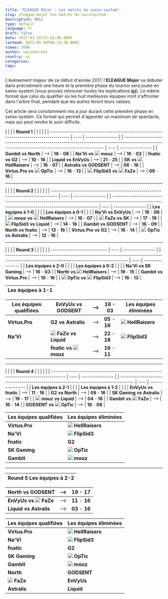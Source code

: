 ```yaml
---
title: "ELEAGUE Major : Les matchs du swiss-system"
slug: eleague-major-les-matchs-du-swisssystem
description: NULL
type: default
language: fr
draft: false
date: 2017-01-25T21:24:00.000Z
lastmod: 2022-05-04T06:24:38.000Z
views: 1696
author: neLendirekt
country: us
categories:
tags:
---
```

L'événement majeur de ce début d'année 2017, l'**ELEAGUE Major** va débuter dans précisément une heure et la première phase du tournoi sera jouée en swiss-system (vous pouvez retrouver toutes les explications **[ici](/flash/search/128)**). Le même format que celui du qualifier où les huit meilleures équipes iront s'affronter dans l'arbre final, pendant que les autres feront leurs valises.

Cet article sera constamment mis à jour durant cette première phase en swiss-system. Ce format qui permet d'apporter un maximum de spectacle, mais qui peut rendre le suivi difficile.

| |                                                                                        |      | **Round 1**      |  |                                                                                                                                                    |      |                  |
| ---------------------------------------------------------------------------------------- | ---- | ---------------- |  | -------------------------------------------------------------------------------------------------------------------------------------------------- | ---- | ---------------- |
| **Gambit vs** **North**                                                                  | \--> | **16** \- **08** |  | **Na'Vi** **vs** ![](/storage/countries/flag/europe_flag_580d21b984714.gif) **mouz**                                                               | \--> | **16** \- **03** |
| **fnatic** **vs** **G2**                                                                 | \--> | **10** \- **16** |  | **Liquid** **vs** **EnVyUs**                                                                                                                       | \--> | **21** \- **25** |
| **SK** **vs** ![](/storage/countries/flag/europe_flag_580d21b984714.gif) **HellRaisers** | \--> | **16** \- **07** |  | **Astralis** **vs** **GODSENT**                                                                                                                    | \--> | **06** \- **16** |
| **Virtus.Pro** **vs** ![](/storage/countries/flag/na_flag_58176583b5a4d.png) **OpTic**   | \--> | **16** \- **13** |  | ![](/storage/countries/flag/europe_flag_580d21b984714.gif) **FlipSid3** **vs** ![](/storage/countries/flag/europe_flag_580d21b984714.gif) **FaZe** | \--> | **09** \- **16** |

---

| |                                                                                 |      | **Round 2**      |  |                                                                                                                                                       |      |                  |
| --------------------------------------------------------------------------------- | ---- | ---------------- |  | ----------------------------------------------------------------------------------------------------------------------------------------------------- | ---- | ---------------- |
| **Les équipes à 1-0**                                                             |      |                  |  | **Les équipes à 0-1**                                                                                                                                 |      |                  |
| **Na'Vi** **vs** **EnVyUs**                                                       | \--> | **16** \- **06** |  | ![](/storage/countries/flag/europe_flag_580d21b984714.gif) **mouz** **vs** ![](/storage/countries/flag/europe_flag_580d21b984714.gif) **HellRaisers** | \--> | **16** \- **07** |
| ![](/storage/countries/flag/europe_flag_580d21b984714.gif) **FaZe** **vs** **SK** | \--> | **17** \- **19** |  | **![](/storage/countries/flag/europe_flag_580d21b984714.gif) FlipSid3** **vs** **Liquid**                                                             | \--> | **14** \- **16** |
| **Gambit** **vs** **GODSENT**                                                     | \--> | **16** \- **09** |  | **North** **vs** **fnatic**                                                                                                                           | \--> | **13** \- **16** |
| **Virtus.Pro** **vs** **G2**                                                      | \--> | **16** \- **14** |  | ![](/storage/countries/flag/na_flag_58176583b5a4d.png) **OpTic** **vs** **Astralis**                                                                  | \--> | **12** \- **16** |

---

| |                            |      | **Round 3**      |  |                                                                                                                                             |      |                  |
| ---------------------------- | ---- | ---------------- |  | ------------------------------------------------------------------------------------------------------------------------------------------- | ---- | ---------------- |
| **Les équipes à 2-0**        |      |                  |  | **Les équipes à 0-2**                                                                                                                       |      |                  |
| **Na'Vi** **vs SK Gaming**   | \--> | **16** \- **03** |  | **North** **vs ![](/storage/countries/flag/europe_flag_580d21b984714.gif) HellRaisers**                                                     | \--> | **19** \- **15** |
| **Gambit** **vs Virtus.Pro** | \--> | **10** \- **16** |  | **![](/storage/countries/flag/na_flag_58176583b5a4d.png) OpTic vs** ![](/storage/countries/flag/europe_flag_580d21b984714.gif) **FlipSid3** | \--> | **16** \- **13** |

| **Les équipes à 1-1** |
| --------------------- |

| **Les équipes qualifiées**                                                       | **EnVyUs** **vs** **GODSENT**                                                 | \-->             | **16** \- **03** | **Les équipes éliminées**                                                  |
| -------------------------------------------------------------------------------- | ----------------------------------------------------------------------------- | ---------------- | ---------------- | -------------------------------------------------------------------------- |
| **Virtus.Pro**                                                                   | **G2 vs Astralis**                                                            | \-->             | **05** \- **16** | **![](/storage/countries/flag/europe_flag_580d21b984714.gif) HellRaisers** |
| **Na'Vi**                                                                        | **![](/storage/countries/flag/europe_flag_580d21b984714.gif) FaZe vs Liquid** | \-->             | **22** \- **18** | **![](/storage/countries/flag/europe_flag_580d21b984714.gif) FlipSid3**    |
| |  **fnatic vs ![](/storage/countries/flag/europe_flag_580d21b984714.gif) mouz** | \-->                                                                          | **16** \- **11** |                  |                                                                            |

---

| |                                                                                     |      | **Round 4**      |  |                                                                                       |      |                  |
| ------------------------------------------------------------------------------------- | ---- | ---------------- |  | ------------------------------------------------------------------------------------- | ---- | ---------------- |
| **Les équipes à 2-1**                                                                 |      |                  |  | **Les équipes à 1-2**                                                                 |      |                  |
| **EnVyUs** **vs** **fnatic**                                                          | \--> | **11** \- **16** |  | **G2** **vs** **North**                                                               | \--> | **09** \- **16** |
| **SK Gaming** **vs** **Astralis**                                                     | \--> | **19** \- **17** |  | **![](/storage/countries/flag/europe_flag_580d21b984714.gif) mouz** **vs** **Liquid** | \--> | **04** \- **16** |
| **Gambit** **vs** **![](/storage/countries/flag/europe_flag_580d21b984714.gif) FaZe** | \--> | **16** \- **14** |  | **GODSENT** **vs** **![](/storage/countries/flag/na_flag_58176583b5a4d.png) OpTic**   | \--> | **16** \- **08** |

| **Les équipes qualifiées** | **Les équipes éliminées**                                                  |
| -------------------------- | -------------------------------------------------------------------------- |
| **Virtus.Pro**             | **![](/storage/countries/flag/europe_flag_580d21b984714.gif) HellRaisers** |
| **Na'Vi**                  | **![](/storage/countries/flag/europe_flag_580d21b984714.gif) FlipSid3**    |
| **fnatic**                 | **G2**                                                                     |
| **SK Gaming**              | **![](/storage/countries/flag/na_flag_58176583b5a4d.png) OpTic**           |
| **Gambit**                 | **![](/storage/countries/flag/europe_flag_580d21b984714.gif) mouz**        |

---

| **Round 5** **Les équipes à 2-2** |
| --------------------------------- |

| **North vs GODSENT**                                                          | \--> | **19** \- **17** |
| ----------------------------------------------------------------------------- | ---- | ---------------- |
| **EnVyUs vs ![](/storage/countries/flag/europe_flag_580d21b984714.gif) FaZe** | \--> | **11** \- **16** |
| **Liquid vs Astralis**                                                        | \--> | **03** \- **16** |

| **Les équipes qualifiées**                                          | **Les équipes éliminées**                                                  |
| ------------------------------------------------------------------- | -------------------------------------------------------------------------- |
| **Virtus.Pro**                                                      | **![](/storage/countries/flag/europe_flag_580d21b984714.gif) HellRaisers** |
| **Na'Vi**                                                           | **![](/storage/countries/flag/europe_flag_580d21b984714.gif) FlipSid3**    |
| **fnatic**                                                          | **G2**                                                                     |
| **SK Gaming**                                                       | **![](/storage/countries/flag/na_flag_58176583b5a4d.png) OpTic**           |
| **Gambit**                                                          | **![](/storage/countries/flag/europe_flag_580d21b984714.gif) mouz**        |
| **North**                                                           | **GODSENT**                                                                |
| **![](/storage/countries/flag/europe_flag_580d21b984714.gif) FaZe** | **EnVyUs**                                                                 |
| **Astralis**                                                        | **Liquid**                                                                 |

